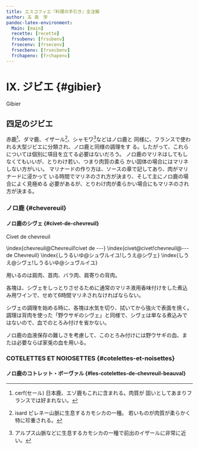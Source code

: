 ```yaml
---
title: エスコフィエ『料理の手引き』全注解
author: 五 島　学
pandoc-latex-environment:
  Main: [main]
  recette: [recette]
  frsubenv: [frsubenv]
  frsecenv: [frsecenv]
  frsecbenv: [frsecbenv]
  frchapenv: [frchapenv]
---
```





<div class="main">

# IX. ジビエ {#gibier}

<div class="frsecenv">Gibier</div>

## 四足のジビエ

赤鹿[^1]、ダマ鹿、イザール[^2]、シャモワ[^3]などはノロ鹿と
同様に、フランスで使われる大型ジビエに分類され、ノロ鹿と同様の調理をす
る。したがって、これらについては個別に項目を立てる必要はないだろう。
ノロ鹿のマリネはしてもしなくてもいいが、とりわけ若い、つまり肉質の柔ら
かい固体の場合にはマリネしない方がいい。
マリナードの作り方は、ソースの章で記してあり、肉がマリナードに浸かって
いる時間でマリネのされ方が決まり、そして主にノロ鹿の場合によく見極める
必要があるが、とりわけ肉が柔らかい場合にもマリネのされ方が決まる。


[^1]: cerf(セール) 日本鹿、エゾ鹿もこれに含まれる。肉質が
固いとしてあまりフランスでは好まれない。


[^2]: isard ピレネー山脈に生息するカモシカの一種。
若いものが肉質が柔らかく特に珍重される。


[^3]: アルプス山脈などに生息するカモシカの一種で前出のイザールに非常に近い。




### ノロ鹿 {#chevereuil}

<div class="frsecbenv>Chevreuil</div>

\index{chevreuil@Chevreuil}
\index{しうるいゆ@シュヴルイユ|see{のろしか@ノロ鹿}
\index{のろしか@ノロ鹿}

</div><!--endMain-->


<div class="recette"><!--beginRecette-->

#### ノロ鹿のシヴェ {#civet-de-chevreuil}

<div class="frsubenv">Civet de chevreuil</div>

\index{chevreuil@Chevreuil!civet de ---}
\index{civet@civet!chevreuil@--- de Chevreuil}
\index{しうるいゆ@シュヴルイユ!しうえ@シヴェ}
\index{しうえ@シヴェ!しうるいゆ@シュヴルイユ}


用いるのは肩肉、首肉、バラ肉、肩寄りの背肉。

各塊は、シヴェをしっとりさせるために通常のマリネ液用香味付けをした煮込
み用ワインで、せめて6時間マリネされなければならない。

シヴェの調理を始める時に、各塊は水気を切り、拭いてから強火で表面を焼く。
調理は背肉を使った「野ウサギのシヴェ」と同様で、シヴェは単なる煮込みで
はないので、血でのとろみ付けを省かない。

ノロ鹿の血液保存の難しさを考慮して、このとろみ付けには野ウサギの血、ま
たは必要ならば家兎の血を用いる。


</div><!--Endrecette-->

<div class="main">

### COTELETTES ET NOIOSETTES {#cotelettes-et-noisettes}










</div><!--endMain-->

<div class="recette"><!--beginRecette-->

#### ノロ鹿のコトレット・ボーヴァル {#les-cotelettes-de-chevreuil-beauval}

































</div><!--Endrecette-->

<div class="main">





</div><!--endMain-->

<div class="recette"><!--beginRecette-->







</div><!--Endrecette-->

